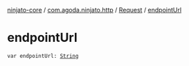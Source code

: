 [ninjato-core](../../index.md) / [com.agoda.ninjato.http](../index.md) / [Request](index.md) / [endpointUrl](./endpoint-url.md)

# endpointUrl

`var endpointUrl: `[`String`](https://kotlinlang.org/api/latest/jvm/stdlib/kotlin/-string/index.html)